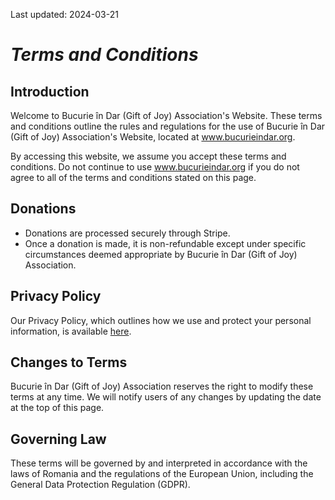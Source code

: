 Last updated: 2024-03-21

# _Terms and Conditions_

## Introduction

Welcome to Bucurie în Dar (Gift of Joy) Association's Website. These terms and conditions outline the rules and regulations for the use of Bucurie în Dar (Gift of Joy) Association's Website, located at www.bucurieindar.org.

By accessing this website, we assume you accept these terms and conditions. Do not continue to use www.bucurieindar.org if you do not agree to all of the terms and conditions stated on this page.

## Donations

- Donations are processed securely through Stripe.
- Once a donation is made, it is non-refundable except under specific circumstances deemed appropriate by Bucurie în Dar (Gift of Joy) Association.

## Privacy Policy

Our Privacy Policy, which outlines how we use and protect your personal information, is available [here](privacy).

## Changes to Terms

Bucurie în Dar (Gift of Joy) Association reserves the right to modify these terms at any time. We will notify users of any changes by updating the date at the top of this page.

## Governing Law

These terms will be governed by and interpreted in accordance with the laws of Romania and the regulations of the European Union, including the General Data Protection Regulation (GDPR).
